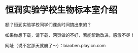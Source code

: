 # 恒润实验学校生物标本室介绍
额？恒润实验学校同学们课余时间搞出来的？

如果你想下载，请下载，网页做的不好，若能帮助改进，感激不尽！

网址（说不定那天就崩了～）：biaoben.play.cn.com
